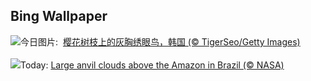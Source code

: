 ## Bing Wallpaper
![](https://www.bing.com/th?id=OHR.WhiteEyes_ZH-CN1130380430_UHD.jpg&w=1000)今日图片: &nbsp;[樱花树枝上的灰胸绣眼鸟，韩国 (© TigerSeo/Getty Images)](https://www.bing.com/th?id=OHR.WhiteEyes_ZH-CN1130380430_UHD.jpg)
<br><br/>
![](https://www.bing.com/th?id=OHR.AmazonClouds_EN-US2049846873_UHD.jpg&w=1000)Today: [Large anvil clouds above the Amazon in Brazil (© NASA)](https://www.bing.com/th?id=OHR.AmazonClouds_EN-US2049846873_UHD.jpg)
<br><br/>

